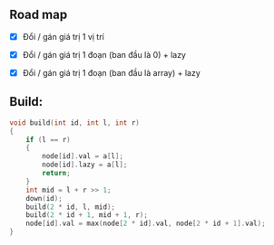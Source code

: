 ## Road map

- [x] Đổi / gán giá trị 1 vị trí

- [x] Đổi / gán giá trị 1 đoạn (ban đầu là 0) + lazy		

- [x] Đổi / gán giá trị 1 đoạn (ban đầu là array) + lazy	


## Build:
```cpp
void build(int id, int l, int r)
{
    if (l == r)
    {
        node[id].val = a[l];
        node[id].lazy = a[l];
        return;
    }
    int mid = l + r >> 1;
    down(id);
    build(2 * id, l, mid);
    build(2 * id + 1, mid + 1, r);
    node[id].val = max(node[2 * id].val, node[2 * id + 1].val);
}
```
